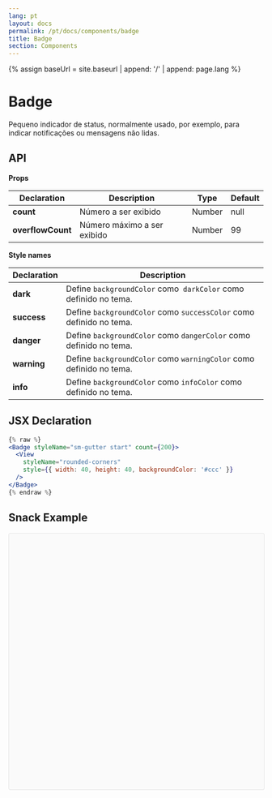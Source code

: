 ```yaml
---
lang: pt
layout: docs
permalink: /pt/docs/components/badge
title: Badge
section: Components
---
```

{% assign baseUrl = site.baseurl | append: '/' | append: page.lang %}

# Badge

Pequeno indicador de status, normalmente usado, por exemplo, para indicar notificações ou mensagens não lidas.

## API

**Props**

| Declaration  | Description  | Type  | Default  |
|--------------|--------------|-------|----------|
| **count** | Número a ser exibido | Number | null |
| **overflowCount** | Número máximo a ser exibido | Number | 99 |

**Style names**

| Declaration  | Description  |
|--------------|--------------|
| **dark** | Define `backgroundColor` como` darkColor` como definido no tema. |
| **success** | Define `backgroundColor` como `successColor` como definido no tema. |
| **danger** | Define `backgroundColor` como `dangerColor` como definido no tema. |
| **warning** | Define `backgroundColor` como `warningColor` como definido no tema. |
| **info** | Define `backgroundColor` como `infoColor` como definido no tema. |

## JSX Declaration

``` jsx
{% raw %}
<Badge styleName="sm-gutter start" count={200}>
  <View
    styleName="rounded-corners"
    style={{ width: 40, height: 40, backgroundColor: '#ccc' }}
  />
</Badge>
{% endraw %}
```

## Snack Example

<div data-snack-id="@lighthouse/badge-example---lighthouse-ui" data-snack-platform="ios" data-snack-preview="true" data-snack-theme="light" style="overflow:hidden;background:#fafafa;border:1px solid rgba(0,0,0,.08);border-radius:4px;height:505px;width:100%"></div>
<script async src="https://snack.expo.io/embed.js"></script>

